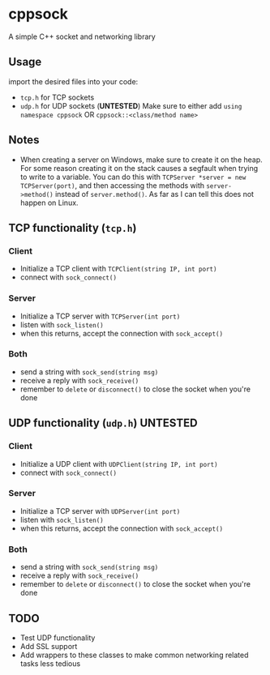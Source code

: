 # cppsock
A simple C++ socket and networking library

## Usage

import the desired files into your code:
* `tcp.h` for TCP sockets
* `udp.h` for UDP sockets (**UNTESTED**)
Make sure to either add `using namespace cppsock` OR `cppsock::<class/method name>`

## Notes
* When creating a server on Windows, make sure to create it on the heap. For some reason creating it on the stack causes a segfault when trying to write to a variable. You can do this with `TCPServer *server = new TCPServer(port)`, and then accessing the methods with `server->method()` instead of `server.method()`. As far as I can tell this does not happen on Linux.

## TCP functionality (`tcp.h`)
### Client
* Initialize a TCP client with `TCPClient(string IP, int port)`
* connect with `sock_connect()`

### Server
* Initialize a TCP server with `TCPServer(int port)`
* listen with `sock_listen()`
* when this returns, accept the connection with `sock_accept()`

### Both
* send a string with `sock_send(string msg)`
* receive a reply with `sock_receive()`
* remember to `delete` or `disconnect()` to close the socket when you're done

## UDP functionality (`udp.h`) **UNTESTED**
### Client
* Initialize a UDP client with `UDPClient(string IP, int port)`
* connect with `sock_connect()`

### Server
* Initialize a TCP server with `UDPServer(int port)`
* listen with `sock_listen()`
* when this returns, accept the connection with `sock_accept()`

### Both
* send a string with `sock_send(string msg)`
* receive a reply with `sock_receive()`
* remember to `delete` or `disconnect()` to close the socket when you're done


## TODO
* Test UDP functionality
* Add SSL support
* Add wrappers to these classes to make common networking related tasks less tedious
